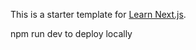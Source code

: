 This is a starter template for [Learn Next.js](https://nextjs.org/learn).


npm run dev to deploy locally
